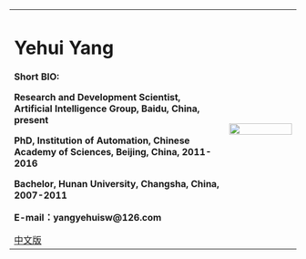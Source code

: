 <div>
<table border="0">
  <tr>
    <td>
      <h1>Yehui Yang</h1>
      <p><b> Short BIO: </b></p>
      <p><b>Research and Development Scientist, Artificial Intelligence Group, Baidu, China, present </b></p>
      <p><b>PhD, Institution of Automation, Chinese Academy of Sciences, Beijing, China, 2011-2016</b></p>
      <p><b>Bachelor, Hunan University, Changsha, China, 2007-2011</b></p>
      <p><b>E-mail：yangyehuisw@126.com</b></p>
      <a href="/index-zn.html">中文版</a>
    </td>
    <td width="25%">
      <img src="/zhengjianzhao.jpg" width="100%">
    </td>
  </tr>
</table>
</div>
